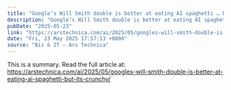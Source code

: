 ```yaml
---
title: "Google’s Will Smith double is better at eating AI spaghetti … but it’s crunchy?"
description: "Google’s Will Smith double is better at eating AI spaghetti … but it’s crunchy? - Latest insights and analysis"
pubDate: "2025-05-23"
link: "https://arstechnica.com/ai/2025/05/googles-will-smith-double-is-better-at-eating-ai-spaghetti-but-its-crunchy/"
date: "Fri, 23 May 2025 17:57:13 +0000"
source: "Biz & IT – Ars Technica"
---
```



This is a summary. Read the full article at: https://arstechnica.com/ai/2025/05/googles-will-smith-double-is-better-at-eating-ai-spaghetti-but-its-crunchy/